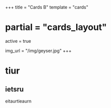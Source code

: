 +++
title = "Cards B"
template = "cards"
# partial = "cards_layout"
active = true

img_url = "/img/geyser.jpg"
+++

# tiur
## ietsru 
eitaurtieaurn